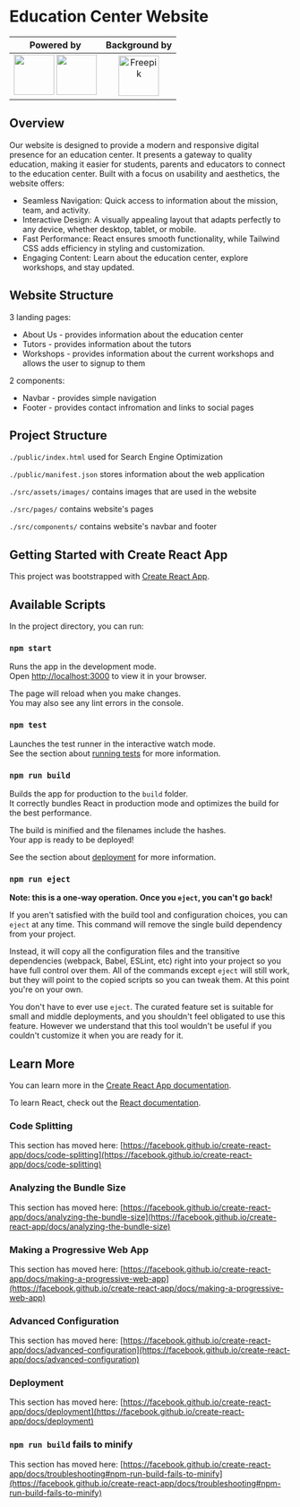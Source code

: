 # Education Center Website

| Powered by                                                                                                     | Background by                              |
| -------------------------------------------------------------------------------------------------------------- | ------------------------------------------ |
| <img src="https://cdn.jsdelivr.net/gh/devicons/devicon@latest/icons/tailwindcss/tailwindcss-original.svg" width="72px" /> <img src="https://cdn.jsdelivr.net/gh/devicons/devicon/icons/react/react-original.svg" width="72px" /> | <a href="https://www.freepik.com/" target="_blank" rel="noopener noreferrer"><div align="center"><img src="https://fps.cdnpk.net/favicons/favicon-96x96.png" alt="Freepik" width="72px"></div></a> |

## Overview

Our website is designed to provide a modern and responsive digital presence for an education center. It presents a gateway to quality education, making it easier for students, parents and educators to connect to the education center. Built with a focus on usability and aesthetics, the website offers:

- Seamless Navigation: Quick access to information about the mission, team, and activity.
- Interactive Design: A visually appealing layout that adapts perfectly to any device, whether desktop, tablet, or mobile.
- Fast Performance: React ensures smooth functionality, while Tailwind CSS adds efficiency in styling and customization.
- Engaging Content: Learn about the education center, explore workshops, and stay updated.

## Website Structure

3 landing pages:
- About Us - provides information about the education center
- Tutors - provides information about the tutors
- Workshops - provides information about the current workshops and allows the user to signup to them

2 components:
- Navbar - provides simple navigation
- Footer - provides contact infromation and links to social pages

## Project Structure

`./public/index.html` used for Search Engine Optimization

`./public/manifest.json` stores information about the web application

`./src/assets/images/` contains images that are used in the website

`./src/pages/` contains website's pages

`./src/components/` contains website's navbar and footer

## Getting Started with Create React App

This project was bootstrapped with [Create React App](https://github.com/facebook/create-react-app).

## Available Scripts

In the project directory, you can run:

### `npm start`

Runs the app in the development mode.\
Open [http://localhost:3000](http://localhost:3000) to view it in your browser.

The page will reload when you make changes.\
You may also see any lint errors in the console.

### `npm test`

Launches the test runner in the interactive watch mode.\
See the section about [running tests](https://facebook.github.io/create-react-app/docs/running-tests) for more information.

### `npm run build`

Builds the app for production to the `build` folder.\
It correctly bundles React in production mode and optimizes the build for the best performance.

The build is minified and the filenames include the hashes.\
Your app is ready to be deployed!

See the section about [deployment](https://facebook.github.io/create-react-app/docs/deployment) for more information.

### `npm run eject`

**Note: this is a one-way operation. Once you `eject`, you can't go back!**

If you aren't satisfied with the build tool and configuration choices, you can `eject` at any time. This command will remove the single build dependency from your project.

Instead, it will copy all the configuration files and the transitive dependencies (webpack, Babel, ESLint, etc) right into your project so you have full control over them. All of the commands except `eject` will still work, but they will point to the copied scripts so you can tweak them. At this point you're on your own.

You don't have to ever use `eject`. The curated feature set is suitable for small and middle deployments, and you shouldn't feel obligated to use this feature. However we understand that this tool wouldn't be useful if you couldn't customize it when you are ready for it.

## Learn More

You can learn more in the [Create React App documentation](https://facebook.github.io/create-react-app/docs/getting-started).

To learn React, check out the [React documentation](https://reactjs.org/).

### Code Splitting

This section has moved here: [https://facebook.github.io/create-react-app/docs/code-splitting](https://facebook.github.io/create-react-app/docs/code-splitting)

### Analyzing the Bundle Size

This section has moved here: [https://facebook.github.io/create-react-app/docs/analyzing-the-bundle-size](https://facebook.github.io/create-react-app/docs/analyzing-the-bundle-size)

### Making a Progressive Web App

This section has moved here: [https://facebook.github.io/create-react-app/docs/making-a-progressive-web-app](https://facebook.github.io/create-react-app/docs/making-a-progressive-web-app)

### Advanced Configuration

This section has moved here: [https://facebook.github.io/create-react-app/docs/advanced-configuration](https://facebook.github.io/create-react-app/docs/advanced-configuration)

### Deployment

This section has moved here: [https://facebook.github.io/create-react-app/docs/deployment](https://facebook.github.io/create-react-app/docs/deployment)

### `npm run build` fails to minify

This section has moved here: [https://facebook.github.io/create-react-app/docs/troubleshooting#npm-run-build-fails-to-minify](https://facebook.github.io/create-react-app/docs/troubleshooting#npm-run-build-fails-to-minify)

